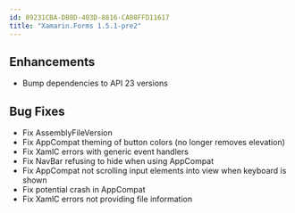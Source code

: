 ```yaml
---
id: 89231CBA-DB0D-403D-8816-CA08FFD11617
title: "Xamarin.Forms 1.5.1-pre2"
---
```



## Enhancements ##

- Bump dependencies to API 23 versions

## Bug Fixes ##

- Fix AssemblyFileVersion
- Fix AppCompat theming of button colors (no longer removes elevation)
- Fix XamlC errors with generic event handlers
- Fix NavBar refusing to hide when using AppCompat
- Fix AppCompat not scrolling input elements into view when keyboard is shown
- Fix potential crash in AppCompat
- Fix XamlC errors not providing file information

